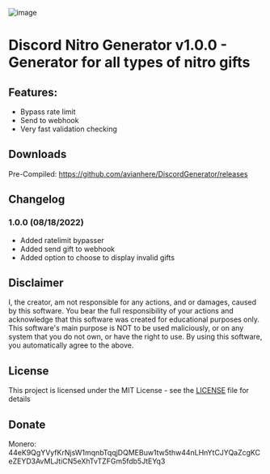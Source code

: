 ![image](https://user-images.githubusercontent.com/111364000/185433376-d0540c0b-f634-4e44-b730-8f90bf71e7e0.png)

# Discord Nitro Generator v1.0.0 - Generator for all types of nitro gifts

## Features:
- Bypass rate limit
- Send to webhook
- Very fast validation checking

## Downloads
Pre-Compiled: https://github.com/avianhere/DiscordGenerator/releases

## Changelog
### 1.0.0 (08/18/2022)
* Added ratelimit bypasser
* Added send gift to webhook
* Added option to choose to display invalid gifts

## Disclaimer
I, the creator, am not responsible for any actions, and or damages, caused by this software.
You bear the full responsibility of your actions and acknowledge that this software was created for educational purposes only.
This software's main purpose is NOT to be used maliciously, or on any system that you do not own, or have the right to use.
By using this software, you automatically agree to the above.

## License
This project is licensed under the MIT License - see the [LICENSE](/LICENSE) file for details

## Donate
Monero: 44eK9QgYVyfKrNjsW1mqnbTqqjDQMEBuw1tw5thw44nLHnYtCJYQaZcgKCeZEYD3AvMLJtiCN5eXhTvTZFGm5fdb5JtEYq3
